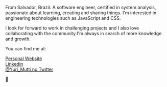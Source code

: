 From Salvador, Brazil. A software engineer, certified in system analysis, passionate about learning, creating and sharing things. 
I'm interested in engineering technologies such as JavaScript and CSS.

I look for forward to work in challenging projects and I also love collaborating with the community.I'm always in search of more knowledge and growth.

You can find me at:

[Personal Website](https://yurimutti.com) <br />
[Linkedin](https://www.linkedin.com/in/yuri-mutti-0418bb1aa) <br />
[@Yuri_Mutti no Twitter](https://twitter.com/Yuri_Mutti) <br />

:love_you_gesture:
